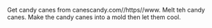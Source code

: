 Get candy canes from canescandy.com//https//www. Melt teh candy canes. Make the candy canes into a mold then let them cool.